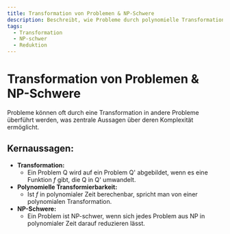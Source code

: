 ```yaml
---
title: Transformation von Problemen & NP-Schwere
description: Beschreibt, wie Probleme durch polynomielle Transformationen miteinander verknüpft werden und was NP-Schwere bedeutet.
tags:
  - Transformation
  - NP-schwer
  - Reduktion
---
```


# Transformation von Problemen & NP-Schwere

Probleme können oft durch eine Transformation in andere Probleme überführt werden, was zentrale Aussagen über deren Komplexität ermöglicht.

## Kernaussagen:
- **Transformation:**  
  - Ein Problem Q wird auf ein Problem Q' abgebildet, wenn es eine Funktion _f_ gibt, die Q in Q' umwandelt.
- **Polynomielle Transformierbarkeit:**  
  - Ist _f_ in polynomialer Zeit berechenbar, spricht man von einer polynomialen Transformation.
- **NP-Schwere:**  
  - Ein Problem ist NP-schwer, wenn sich jedes Problem aus NP in polynomialer Zeit darauf reduzieren lässt.

